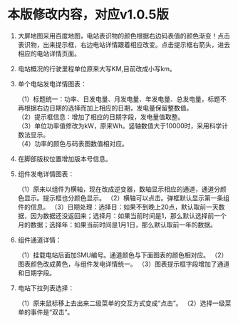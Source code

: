 # 本版修改内容，对应v1.0.5版

1. 大屏地图采用百度地图，电站表识物的颜色根据右边码表值的颜色渐变！点击表识物，出来提示框，右边电站详情跟着相应改变。点击提示框右箭头，进去相应的电站详情页面。
2. 电站概况的行驶里程单位原来大写KM,目前改成小写km。
3. 单个电站发电详情图表：

    （1）标题统一：功率、日发电量、月发电量、年发电量、总发电量，标题不再根据右边日期的选择而加上相应的日期，发电量保留整数值。<br />
    （2）提示框信息：增加了相应的日期字段，发电量值取整。<br />
	（3）单位功率值修改为kW，原来Wh。竖轴数值大于10000时，采用科学计数法显示。<br />
	（4）功率的颜色与码表图数值相对应。<br />

4. 在脚部版权位置增加版本号信息。
5. 组件发电详情图表：
	
	（1）原来以组件为横轴，现在改成逆变器，数轴显示相应的通道，通道分颜色显示。提示框也分颜色显示。
	（2）横轴可以点击。弹框默认显示第一条组件的信息。
	（3）日期处理：选择日：如果不到晚上20点，默认取前一天数据，因为数据还没返回来；选择月：如果当前时间是1，那么默认选择前一个月的数据；选择年：如果当前时间是1月1日，那么默认取前一年的数据。

6. 组件通道详情：

	（1）挂载电站后面加SMU编号。通道颜色与下面图表的颜色相对应。
	（2）图表颜色改成黄色，与组件发电详情统一。
	（3）图表提示框字段增加了通道和日期字段。

7. 电站下拉列表选择：

	（1）原来鼠标移上去出来二级菜单的交互方式变成“点击”。
	（2）选择一级菜单的事件是“双击”。

